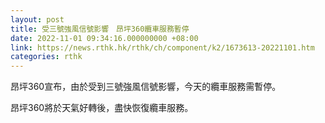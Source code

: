 ```yaml
---
layout: post
title: 受三號強風信號影響　昂坪360纜車服務暫停
date: 2022-11-01 09:34:16.000000000 +08:00
link: https://news.rthk.hk/rthk/ch/component/k2/1673613-20221101.htm
categories: rthk
---
```


昂坪360宣布，由於受到三號強風信號影響，今天的纜車服務需暫停。

昂坪360將於天氣好轉後，盡快恢復纜車服務。
